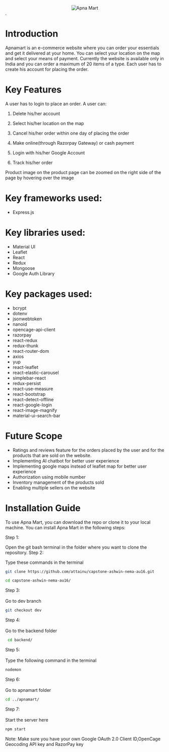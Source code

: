 <div style="text-align:center"><img src="https://res.cloudinary.com/ash006/image/upload/v1633338159/APNAMART_preview_rev_1_lmweri.jpg" alt="Apna Mart" /></div>.

# Introduction

Apnamart is an e-commerce website where you can order your essentials and get it delivered at your home. You can select your location on the map and select your means of payment. Currently the website is available only in India and you can order a maximum of 20 items of a type. Each user has to create his account for placing the order.

# Key Features
A user has to login to place an order. A user can:

1. Delete his/her account

2. Select his/her location on the map

3. Cancel his/her order within one day of placing the order

4. Make online(through Razorpay Gateway) or cash payment

5. Login with his/her Google Account

6. Track his/her order

Product image on the product page can be zoomed on the right side of the page by hovering over the image

# Key frameworks used:
<ul> 
   <li>Express.js </li>
</ul>

# Key libraries used:
<ul>
 <li> Material UI </li>
 <li> Leaflet</li>
 <li>React </li>
 <li>Redux </li>
 <li> Mongoose</li>
 <li>Google Auth Library </li>
</ul>

# Key packages used:
<ul>
<li>bcrypt </li>
<li> dotenv</li>
<li> jsonwebtoken</li>
<li> nanoid</li>
<li>opencage-api-client </li>
<li>razorpay </li>
<li>react-redux </li>
<li>redux-thunk </li>
<li>react-router-dom </li>
<li>axios </li>
<li> yup</li>
<li>react-leaflet </li>
<li>react-elastic-carousel </li>
<li>simplebar-react </li>
<li> redux-persist</li>
<li> react-use-measure</li>
<li> react-bootstrap</li>
<li> react-detect-offline</li>
<li> react-google-login</li>
<li> react-image-magnify</li>
<li> material-ui-search-bar</li>
</ul>

# Future Scope

<ul> 
<li>Ratings and reviews feature for the orders placed by the user and for the products that are sold on the website. 
</li>
<li>Implementing AI chatbot for better user experience </li>
<li> Implementing google maps instead of leaflet map for better user experience</li>
<li>Authorization using mobile number </li>
<li>Inventory management of the products sold </li>
<li>Enabling multiple sellers on the website </li>
</ul>

# Installation Guide
To use Apna Mart, you can download the repo or clone it to your local machine. You can install Apna Mart in the following steps:

Step 1: 

Open the git bash terminal in the folder where you want to clone the repository. 
Step 2: 

Type these commands in the terminal
```bash
git clone https://github.com/attainu/capstone-ashwin-nema-au16.git
```

```bash
cd capstone-ashwin-nema-au16/
```
Step 3:\
\
Go to dev branch

```bash
git checkout dev
```

Step 4:\
\
Go to the backend folder
```bash
 cd backend/
```

Step 5:\
\
Type the following command in the terminal
```bash
nodemon
```
Step 6:\
\
Go to apnamart folder
```bash
cd ../apnamart/
```

Step 7:\
\
Start the server here
```bash
npm start
```

Note: Make sure you have your own Google OAuth 2.0 Client ID,OpenCage Geocoding API key and RazorPay key